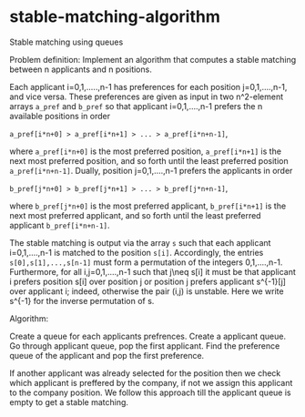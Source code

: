 # stable-matching-algorithm
Stable matching using queues

Problem definition: Implement an algorithm that computes a stable
  matching between n applicants and n positions. 
  
  Each applicant
  i=0,1,.....,n-1 has preferences for each position j=0,1,....,n-1,
  and vice versa. These preferences are given as input in two n^2-element
  arrays `a_pref` and `b_pref` so that applicant i=0,1,....,n-1 prefers
  the n available positions in order
  
  ``a_pref[i*n+0] > a_pref[i*n+1] > ... > a_pref[i*n+n-1]``,
  
  where `a_pref[i*n+0]` is the most preferred position, `a_pref[i*n+1]` is
  the next most preferred position, and so forth until the least preferred
  position `a_pref[i*n+n-1]`. Dually, position j=0,1,....,n-1 prefers
  the applicants in order
  
  ``b_pref[j*n+0] > b_pref[j*n+1] > ... > b_pref[j*n+n-1]``,
  
  where `b_pref[j*n+0]` is the most preferred applicant, `b_pref[i*n+1]` is
  the next most preferred applicant, and so forth until the least preferred
  applicant `b_pref[i*n+n-1]`.
  
  
  The stable matching is output via the array `s` such that each applicant
  i=0,1,....,n-1 is matched to the position `s[i]`. Accordingly,
  the entries `s[0],s[1],...,s[n-1]` must form a permutation of the
  integers 0,1,....,n-1. Furthermore, for all i,j=0,1,....,n-1 such
  that j\neq s[i] it must be that applicant i prefers position s[i]
  over position j or position j prefers applicant s^{-1}[j] over
  applicant i; indeed, otherwise the pair (i,j) is unstable. Here we
  write s^{-1} for the inverse permutation of s.
  
  Algorithm:
  
  Create a queue for each applicants prefrences.
  Create a applicant queue.
  Go through applicant queue, pop the first applicant.
  Find the preference queue of the applicant and pop the first preference.
  
  If another applicant was already selected for the position then we check which applicant is preffered by the company, if not we assign this applicant to the company position.
  We follow this approach till the applicant queue is empty to get a stable matching.
